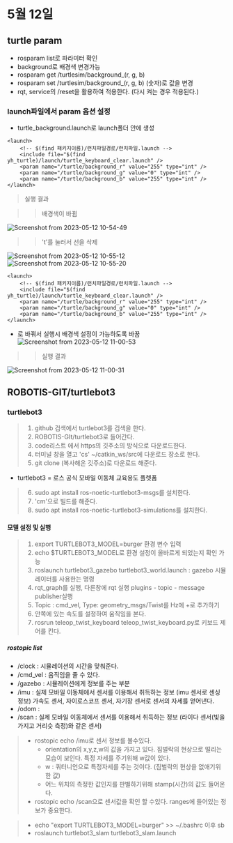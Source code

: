 # 5월 12일

## turtle param
- rosparam list로 파라미터 확인
- background로 배경색 변경가능
- rosparam get /turtlesim/background_(r, g, b)
- rosparam set /turtlesim/background_(r, g, b) (숫자)로 값을 변경
- rqt, service의 /reset을 활용하여 적용한다. (다시 켜는 경우 적용된다.)

### launch파일에서 param 옵션 설정
- turtle_background.launch로 launch폴더 안에 생성
```launch
<launch>
    <!-- $(find 패키지이름)/런치파일경로/런치파일.launch -->
    <include file="$(find yh_turtle)/launch/turtle_keyboard_clear.launch" />
    <param name="/turtle/background_r" value="255" type="int" />
    <param name="/turtle/background_g" value="0" type="int" />
    <param name="/turtle/background_b" value="255" type="int" />
</launch>
```
> 실행 결과

>> 배경색이 바뀜

![Screenshot from 2023-05-12 10-54-49](https://github.com/ajhwan/ros-study/assets/129160008/711ac0c2-d6c4-4105-8957-47c8ff4c2393)

>> 't'를 눌러서 선을 삭제

![Screenshot from 2023-05-12 10-55-12](https://github.com/ajhwan/ros-study/assets/129160008/4d0f3dd5-f3c0-4527-b1a7-c8a96f52a610)
![Screenshot from 2023-05-12 10-55-20](https://github.com/ajhwan/ros-study/assets/129160008/d102dbfd-f0a3-4604-93e6-b7b57f01b94b)

```launch
<launch>
    <!-- $(find 패키지이름)/런치파일경로/런치파일.launch -->
    <include file="$(find yh_turtle)/launch/turtle_keyboard_clear.launch" />
    <param name="/turtle/background_r" value="255" type="int" />
    <param name="/turtle/background_g" value="0" type="int" />
    <param name="/turtle/background_b" value="255" type="int" />
</launch>
```
- 로 바꿔서 실행시 배경색 설정이 가능하도록 바꿈
![Screenshot from 2023-05-12 11-00-53](https://github.com/ajhwan/ros-study/assets/129160008/7eaffd91-d99d-4e5e-9128-d5023f2e1e14)

>> 실행 결과

![Screenshot from 2023-05-12 11-00-31](https://github.com/ajhwan/ros-study/assets/129160008/b16d9270-0d0f-4999-8006-c3dcb1322855)

## ROBOTIS-GIT/turtlebot3
### turtlebot3
> 1. github 검색에서 turtlebot3를 검색을 한다.
> 2. ROBOTIS-GIt/turtlebot3로 들어간다.
> 3. code리스트 에서 https의 깃주소의 방식으로 다운로드한다.
> 4. 터미널 창을 열고 'cs' ~/catkin_ws/src에 다운로드 장소로 한다.
> 5. git clone (복사해온 깃주소)로 다운로드 해준다.
- turtlebot3 = 로스 공식 모바일 이동체 교육용도 플렛폼
> 6. sudo apt install ros-noetic-turtlebot3-msgs를 설치한다.
> 7. 'cm'으로 빌드를 해준다.
> 8. sudo apt install ros-noetic-turtlebot3-simulations를 설치한다.

#### 모델 설정 및 실행
> 1. export TURTLEBOT3_MODEL=burger 환경 변수 입력
> 2. echo $TURTLEBOT3_MODEL로 환경 설정이 올바르게 되었는지 확인 가능
> 3. roslaunch turtlebot3_gazebo turtlebot3_world.launch : gazebo 시뮬레이터를 사용한는 명령
> 4. rqt_graph를 실행, 다른창에 rqt 실행 plugins - topic - message publisher실행
> 5. Topic : cmd_vel, Type: geometry_msgs/Twist를 Hz에 +로 추가하기
> 6. 안쪽에 있는 속도를 설정하여 움직임을 본다.
> 7. rosrun teleop_twist_keyboard teleop_twist_keyboard.py로 키보드 제어를 킨다.

##### rostopic list
- /clock : 시뮬레이션의 시간을 맞춰준다.
- /cmd_vel : 움직임을 줄 수 있다.
- /gazebo : 시뮬레이션에게 정보를 주는 부분
- /imu : 실제 모바일 이동체에서 센서를 이용해서 취득하는 정보 (imu 센서로 센싱 정보) 가속도 센서, 자이로스코프 센서, 자기장 센서로 센서의 자세를 얻어낸다.
- /odom : 
- /scan : 실제 모바일 이동체에서 센서를 이용해서 취득하는 정보 (라이다 센서(빛을 가지고 거리슷 측정)와 같은 센서)

> - rostopic echo /imu로 센서 정보를 볼수있다.
>   - orientation의 x,y,z,w의 값을 가지고 있다. 짐벌락의 현상으로 떨리는 모습이 보인다. 특정 자세를 주기위해 w값이 있다.
>   - w : 쿼터니언으로 특정자세를 주는 것이다. (짐벌락의 현상을 없애기위한 값)
>   - 어느 위치의 측정한 값인지를 판별하기위해 stamp(시간)의 값도 들어온다.
> - rostopic echo /scan으로 센서값을 확인 할 수있다. ranges에 들어있는 정보가 중요한다.

> - echo "export TURTLEBOT3_MODEL=burger" >> ~/.bashrc 이후 sb
> - roslaunch turtlebot3_slam turtlebot3_slam.launch


